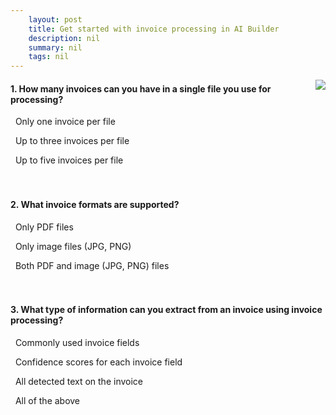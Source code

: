 ```yaml
---
    layout: post
    title: Get started with invoice processing in AI Builder  
    description: nil
    summary: nil
    tags: nil
---
```



 <a target="_blank" href="https://docs.microsoft.com/en-us/learn/modules/ai-builder-invoice-processing/3-check/"><i class="fas fa-external-link-alt"></i> </a>
 <img align="right" src="https://docs.microsoft.com/en-us/learn/achievements/ai-builder-invoice-processing.svg">
####  1. How many invoices can you have in a single file you use for processing?


<i class='fas fa-check-square' style='color: Dodgerblue;'></i> &nbsp;&nbsp;Only one invoice per file

<i class='far fa-square'></i> &nbsp;&nbsp;Up to three invoices per file

<i class='far fa-square'></i> &nbsp;&nbsp;Up to five invoices per file
<br />
<br />
<br />

####  2. What invoice formats are supported?


<i class='far fa-square'></i> &nbsp;&nbsp;Only PDF files

<i class='far fa-square'></i> &nbsp;&nbsp;Only image files (JPG, PNG)

<i class='fas fa-check-square' style='color: Dodgerblue;'></i> &nbsp;&nbsp;Both PDF and image (JPG, PNG) files
<br />
<br />
<br />

####  3. What type of information can you extract from an invoice using invoice processing?


<i class='far fa-square'></i> &nbsp;&nbsp;Commonly used invoice fields

<i class='far fa-square'></i> &nbsp;&nbsp;Confidence scores for each invoice field

<i class='far fa-square'></i> &nbsp;&nbsp;All detected text on the invoice

<i class='fas fa-check-square' style='color: Dodgerblue;'></i> &nbsp;&nbsp;All of the above
<br />
<br />
<br />
